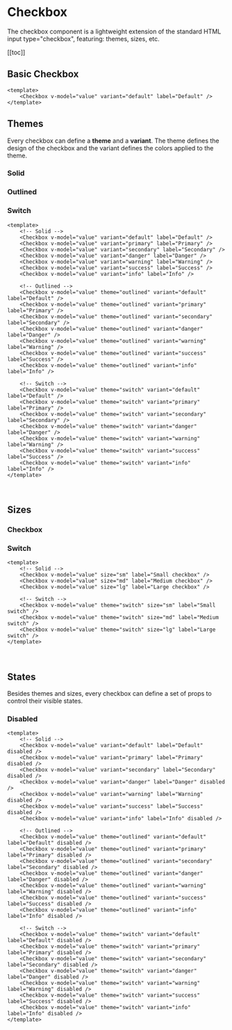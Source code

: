 # Checkbox

The checkbox component is a lightweight extension of the standard HTML input type="checkbox", featuring: themes, sizes, etc.

[[toc]]

## Basic Checkbox

<CheckboxProxy variant="default" label="Default" />

<CodeGroup>
  <CodeGroupItem title="Vue" active>

```vue
<template>
	<Checkbox v-model="value" variant="default" label="Default" />
</template>
```

  </CodeGroupItem>
</CodeGroup>

## Themes

Every checkbox can define a **theme** and a **variant**. The theme defines the design of the checkbox and the variant defines the colors applied to the theme.

### Solid

<p class="components-inline">
    <CheckboxProxy variant="default" label="Default" />
    <CheckboxProxy variant="primary" label="Primary" />
    <CheckboxProxy variant="secondary" label="Secondary" />
    <CheckboxProxy variant="danger" label="Danger" />
    <CheckboxProxy variant="warning" label="Warning" />
    <CheckboxProxy variant="success" label="Success" />
    <CheckboxProxy variant="info" label="Info" />
</p>

### Outlined

<p class="components-inline">
    <CheckboxProxy theme="outlined" variant="default" label="Default" />
    <CheckboxProxy theme="outlined" variant="primary" label="Primary" />
    <CheckboxProxy theme="outlined" variant="secondary" label="Secondary" />
    <CheckboxProxy theme="outlined" variant="danger" label="Danger" />
    <CheckboxProxy theme="outlined" variant="warning" label="Warning" />
    <CheckboxProxy theme="outlined" variant="success" label="Success" />
    <CheckboxProxy theme="outlined" variant="info" label="Info" />
</p>

### Switch

<p class="components-inline">
    <CheckboxProxy theme="switch" variant="default" label="Default" />
    <CheckboxProxy theme="switch" variant="primary" label="Primary" />
    <CheckboxProxy theme="switch" variant="secondary" label="Secondary" />
    <CheckboxProxy theme="switch" variant="danger" label="Danger" />
    <CheckboxProxy theme="switch" variant="warning" label="Warning" />
    <CheckboxProxy theme="switch" variant="success" label="Success" />
    <CheckboxProxy theme="switch" variant="info" label="Info" />
</p>

<CodeGroup>
  <CodeGroupItem title="Vue" active>

```vue
<template>
	<!-- Solid -->
	<Checkbox v-model="value" variant="default" label="Default" />
	<Checkbox v-model="value" variant="primary" label="Primary" />
	<Checkbox v-model="value" variant="secondary" label="Secondary" />
	<Checkbox v-model="value" variant="danger" label="Danger" />
	<Checkbox v-model="value" variant="warning" label="Warning" />
	<Checkbox v-model="value" variant="success" label="Success" />
	<Checkbox v-model="value" variant="info" label="Info" />

	<!-- Outlined -->
	<Checkbox v-model="value" theme="outlined" variant="default" label="Default" />
	<Checkbox v-model="value" theme="outlined" variant="primary" label="Primary" />
	<Checkbox v-model="value" theme="outlined" variant="secondary" label="Secondary" />
	<Checkbox v-model="value" theme="outlined" variant="danger" label="Danger" />
	<Checkbox v-model="value" theme="outlined" variant="warning" label="Warning" />
	<Checkbox v-model="value" theme="outlined" variant="success" label="Success" />
	<Checkbox v-model="value" theme="outlined" variant="info" label="Info" />

	<!-- Switch -->
	<Checkbox v-model="value" theme="switch" variant="default" label="Default" />
	<Checkbox v-model="value" theme="switch" variant="primary" label="Primary" />
	<Checkbox v-model="value" theme="switch" variant="secondary" label="Secondary" />
	<Checkbox v-model="value" theme="switch" variant="danger" label="Danger" />
	<Checkbox v-model="value" theme="switch" variant="warning" label="Warning" />
	<Checkbox v-model="value" theme="switch" variant="success" label="Success" />
	<Checkbox v-model="value" theme="switch" variant="info" label="Info" />
</template>
```

  </CodeGroupItem>
</CodeGroup>

<br />

## Sizes

### Checkbox

<p class="components-inline">
    <CheckboxProxy size="sm" label="Small checkbox" />
    <CheckboxProxy size="md" label="Medium checkbox" />
    <CheckboxProxy size="lg" label="Large checkbox" />
</p>

### Switch

<p class="components-inline">
    <CheckboxProxy theme="switch" size="sm" label="Small switch" />
    <CheckboxProxy theme="switch" size="md" label="Medium switch" />
    <CheckboxProxy theme="switch" size="lg" label="Large switch" />
</p>

<CodeGroup>
  <CodeGroupItem title="Vue" active>

```vue
<template>
	<!-- Solid -->
	<Checkbox v-model="value" size="sm" label="Small checkbox" />
	<Checkbox v-model="value" size="md" label="Medium checkbox" />
	<Checkbox v-model="value" size="lg" label="Large checkbox" />

	<!-- Switch -->
	<Checkbox v-model="value" theme="switch" size="sm" label="Small switch" />
	<Checkbox v-model="value" theme="switch" size="md" label="Medium switch" />
	<Checkbox v-model="value" theme="switch" size="lg" label="Large switch" />
</template>
```

  </CodeGroupItem>
</CodeGroup>

<br />

## States

Besides themes and sizes, every checkbox can define a set of props to control their visible states.

### Disabled

<p class="components-inline">
    <CheckboxProxy disabled variant="default" label="Default" />
    <CheckboxProxy disabled variant="primary" label="Primary" />
    <CheckboxProxy disabled variant="secondary" label="Secondary" />
    <CheckboxProxy disabled variant="danger" label="Danger" />
    <CheckboxProxy disabled variant="warning" label="Warning" />
    <CheckboxProxy disabled variant="success" label="Success" />
    <CheckboxProxy disabled variant="info" label="Info" />
</p>

<p class="components-inline">
    <CheckboxProxy disabled theme="outlined" variant="default" label="Default" />
    <CheckboxProxy disabled theme="outlined" variant="primary" label="Primary" />
    <CheckboxProxy disabled theme="outlined" variant="secondary" label="Secondary" />
    <CheckboxProxy disabled theme="outlined" variant="danger" label="Danger" />
    <CheckboxProxy disabled theme="outlined" variant="warning" label="Warning" />
    <CheckboxProxy disabled theme="outlined" variant="success" label="Success" />
    <CheckboxProxy disabled theme="outlined" variant="info" label="Info" />
</p>

<p class="components-inline">
    <CheckboxProxy disabled theme="switch" variant="default" label="Default" />
    <CheckboxProxy disabled theme="switch" variant="primary" label="Primary" />
    <CheckboxProxy disabled theme="switch" variant="secondary" label="Secondary" />
    <CheckboxProxy disabled theme="switch" variant="danger" label="Danger" />
    <CheckboxProxy disabled theme="switch" variant="warning" label="Warning" />
    <CheckboxProxy disabled theme="switch" variant="success" label="Success" />
    <CheckboxProxy disabled theme="switch" variant="info" label="Info" />
</p>

<CodeGroup>
  <CodeGroupItem title="Vue" active>

```vue
<template>
	<!-- Solid -->
	<Checkbox v-model="value" variant="default" label="Default" disabled />
	<Checkbox v-model="value" variant="primary" label="Primary" disabled />
	<Checkbox v-model="value" variant="secondary" label="Secondary" disabled />
	<Checkbox v-model="value" variant="danger" label="Danger" disabled />
	<Checkbox v-model="value" variant="warning" label="Warning" disabled />
	<Checkbox v-model="value" variant="success" label="Success" disabled />
	<Checkbox v-model="value" variant="info" label="Info" disabled />

	<!-- Outlined -->
	<Checkbox v-model="value" theme="outlined" variant="default" label="Default" disabled />
	<Checkbox v-model="value" theme="outlined" variant="primary" label="Primary" disabled />
	<Checkbox v-model="value" theme="outlined" variant="secondary" label="Secondary" disabled />
	<Checkbox v-model="value" theme="outlined" variant="danger" label="Danger" disabled />
	<Checkbox v-model="value" theme="outlined" variant="warning" label="Warning" disabled />
	<Checkbox v-model="value" theme="outlined" variant="success" label="Success" disabled />
	<Checkbox v-model="value" theme="outlined" variant="info" label="Info" disabled />

	<!-- Switch -->
	<Checkbox v-model="value" theme="switch" variant="default" label="Default" disabled />
	<Checkbox v-model="value" theme="switch" variant="primary" label="Primary" disabled />
	<Checkbox v-model="value" theme="switch" variant="secondary" label="Secondary" disabled />
	<Checkbox v-model="value" theme="switch" variant="danger" label="Danger" disabled />
	<Checkbox v-model="value" theme="switch" variant="warning" label="Warning" disabled />
	<Checkbox v-model="value" theme="switch" variant="success" label="Success" disabled />
	<Checkbox v-model="value" theme="switch" variant="info" label="Info" disabled />
</template>
```

  </CodeGroupItem>
</CodeGroup>

